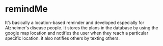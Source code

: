 # remindMe
It’s basically a location-based reminder and developed especially for Alzheimer's disease people.
It stores the plans in the database by using the google map location and notifies the user when they reach a particular specific location.
it also notifies others by texting others.
